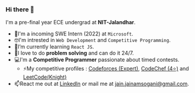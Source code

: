 ### Hi there 👋
I'm a pre-final year ECE undergrad at __NIT-Jalandhar__.

- 💼I'm a incoming SWE Intern (2022) at ```Microsoft```.
- 🤓I'm intrested in ```Web Development``` and ```Competitive Programming```.
- 🌱I’m currently learning ```React JS```.
- 💭I love to do __problem solving__ and can do it 24/7.
- 💻I'm a __Competitive Programmer__ passionate about timed contests.
  - ⚡My competitive profiles : [Codeforces (Expert)](https://codeforces.com/profile/jainam_sogani), [CodeChef (4⭐)](https://www.codechef.com/users/jainam_sogani) and [LeetCode(Knight)](https://leetcode.com/jainam_sogani/)
- 📫React me out at [LinkedIn](https://www.linkedin.com/in/jainamsogani/) or mail me at [jain.jainamsogani@gmail.com](mailto:jain.jainamsogani@gmail.com).

<!--
Here are some ideas to get you started:

- 🔭 I’m currently working on ...
- 👯 I’m looking to collaborate on ...
- 🤔 I’m looking for help with ...
- 💬 Ask me about ...
-  How to reach me: ...
- 😄 Pronouns: ...
- ⚡ Fun fact: ...
-->
